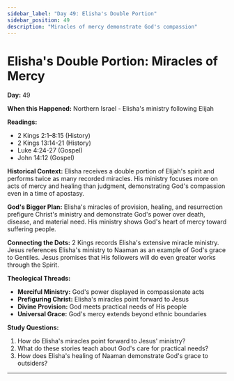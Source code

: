 ```yaml
---
sidebar_label: "Day 49: Elisha's Double Portion"
sidebar_position: 49
description: "Miracles of mercy demonstrate God's compassion"
---
```


# Elisha's Double Portion: Miracles of Mercy

**Day:** 49

**When this Happened:** Northern Israel - Elisha's ministry following Elijah

**Readings:**
- 2 Kings 2:1–8:15 (History)
- 2 Kings 13:14-21 (History)
- Luke 4:24-27 (Gospel)
- John 14:12 (Gospel)

**Historical Context:** Elisha receives a double portion of Elijah's spirit and performs twice as many recorded miracles. His ministry focuses more on acts of mercy and healing than judgment, demonstrating God's compassion even in a time of apostasy.

**God's Bigger Plan:** Elisha's miracles of provision, healing, and resurrection prefigure Christ's ministry and demonstrate God's power over death, disease, and material need. His ministry shows God's heart of mercy toward suffering people.

**Connecting the Dots:** 2 Kings records Elisha's extensive miracle ministry. Jesus references Elisha's ministry to Naaman as an example of God's grace to Gentiles. Jesus promises that His followers will do even greater works through the Spirit.

****Theological Threads:****
- **Merciful Ministry:** God's power displayed in compassionate acts
- **Prefiguring Christ:** Elisha's miracles point forward to Jesus
- **Divine Provision:** God meets practical needs of His people
- **Universal Grace:** God's mercy extends beyond ethnic boundaries

**Study Questions:**
1. How do Elisha's miracles point forward to Jesus' ministry?
2. What do these stories teach about God's care for practical needs?
3. How does Elisha's healing of Naaman demonstrate God's grace to outsiders?

---